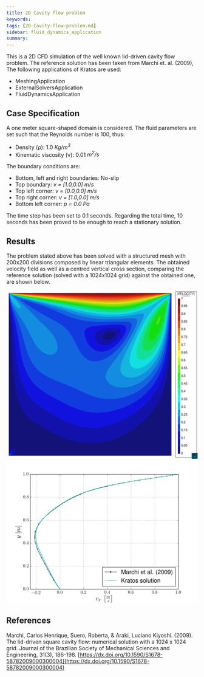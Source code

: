 ```yaml
---
title: 2D Cavity flow problem
keywords: 
tags: [2D-Cavity-flow-problem.md]
sidebar: fluid_dynamics_application
summary: 
---
```



This is a 2D CFD simulation of the well known lid-driven cavity flow problem. The reference solution has been taken from  Marchi et. al. (2009), The following applications of Kratos are used:
* MeshingApplication
* ExternalSolversApplication 
* FluidDynamicsApplication

## Case Specification
A one meter square-shaped domain is considered. The fluid parameters are set such that the Reynolds number is 100, thus:
* Density (&rho;): 1.0 _Kg/m<sup>3</sup>_
* Kinematic viscosity (&nu;): 0.01 _m<sup>2</sup>/s_

The boundary conditions are:
* Bottom, left and right boundaries: No-slip
* Top boundary: _v = [1.0,0.0] m/s_
* Top left corner: _v = [0.0,0.0] m/s_
* Top right corner: _v = [1.0,0.0] m/s_
* Bottom left corner: _p = 0.0 Pa_

The time step has been set to 0.1 seconds. Regarding the total time, 10 seconds has been proved to be enough to reach a stationary solution.

## Results
The problem stated above has been solved with a structured mesh with 200x200 divisions composed by linear triangular elements. The obtained velocity field as well as a centred vertical cross section, comparing the reference solution (solved with a 1024x1024 grid) against the obtained one, are shown below. 

![Obtained velocity field.](https://raw.githubusercontent.com/KratosMultiphysics/Documentation/master/Wiki_files/Application_cases/2D_cavity_flow_problem/velocity_field.png)
![Cross section at _x = 0.5_ solution.](https://raw.githubusercontent.com/KratosMultiphysics/Documentation/master/Wiki_files/Application_cases/2D_cavity_flow_problem/vx_vertical_cut_ref2.png)

## References
Marchi, Carlos Henrique, Suero, Roberta, & Araki, Luciano Kiyoshi. (2009). The lid-driven square cavity flow: numerical solution with a 1024 x 1024 grid. Journal of the Brazilian Society of Mechanical Sciences and Engineering, 31(3), 186-198. [https://dx.doi.org/10.1590/S1678-58782009000300004](https://dx.doi.org/10.1590/S1678-58782009000300004)